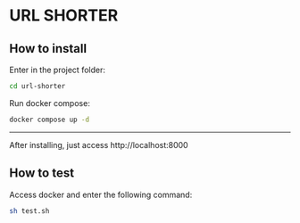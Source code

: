 # URL SHORTER

## How to install

Enter in the project folder:
```bash
cd url-shorter
```

Run docker compose:
```bash
docker compose up -d
```

----------------------------

After installing, just access http://localhost:8000

## How to test

Access docker and enter the following command:

```bash
sh test.sh
```
